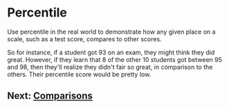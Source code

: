 # Percentile
Use percentile in the real world to demonstrate how any given place on a scale, such as a test score, compares to other scores.

So for instance, if a student got 93 on an exam, they might think they did great. However, if they learn that 8 of the other 10 students got between 95 and 98, then they'll realize they didn't fair so great, in comparison to the others. Their percentile score would be pretty low.



## Next: [Comparisons](../comparisons/readme.md)
